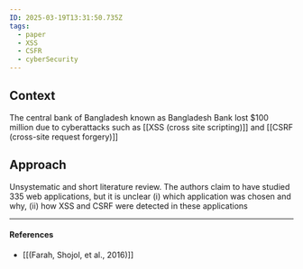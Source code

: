 ```yaml
---
ID: 2025-03-19T13:31:50.735Z
tags:
  - paper
  - XSS
  - CSFR
  - cyberSecurity
---
```

## Context

The central bank of Bangladesh known as Bangladesh Bank lost $100 million due to cyberattacks such as [[XSS (cross site scripting)]] and [[CSRF (cross-site request forgery)]]
## Approach

Unsystematic and short literature review. The authors claim to have studied 335 web applications, but it is unclear (i) which application was chosen and why, (ii) how XSS and CSRF were detected in these applications

---
#### References
- [[(Farah, Shojol, et al., 2016)]]
